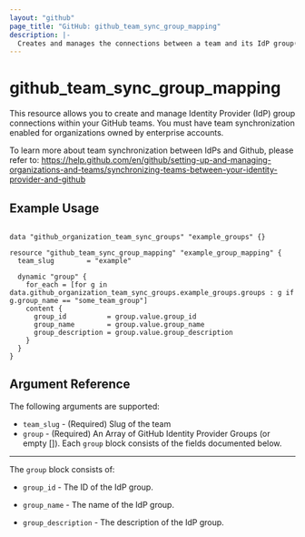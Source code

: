 ```yaml
---
layout: "github"
page_title: "GitHub: github_team_sync_group_mapping"
description: |-
  Creates and manages the connections between a team and its IdP group(s).
---
```


# github_team_sync_group_mapping

This resource allows you to create and manage Identity Provider (IdP) group connections within your GitHub teams.
You must have team synchronization enabled for organizations owned by enterprise accounts.

To learn more about team synchronization between IdPs and Github, please refer to:
https://help.github.com/en/github/setting-up-and-managing-organizations-and-teams/synchronizing-teams-between-your-identity-provider-and-github

## Example Usage

```hcl

data "github_organization_team_sync_groups" "example_groups" {}

resource "github_team_sync_group_mapping" "example_group_mapping" {
  team_slug        = "example"
  
  dynamic "group" {
    for_each = [for g in data.github_organization_team_sync_groups.example_groups.groups : g if g.group_name == "some_team_group"]
    content {
      group_id          = group.value.group_id
      group_name        = group.value.group_name
      group_description = group.value.group_description
    }
  } 
}
```

## Argument Reference

The following arguments are supported:

* `team_slug`       - (Required) Slug of the team
* `group`           - (Required) An Array of GitHub Identity Provider Groups (or empty []).  Each `group` block consists of the fields documented below.
___

The `group` block consists of:

* `group_id` - The ID of the IdP group.

* `group_name` - The name of the IdP group. 

* `group_description` - The description of the IdP group.


